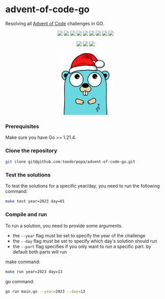 # advent-of-code-go

Resolving all [Advent of Code](https://adventofcode.com/) challenges in GO.

<div align="center">

![](https://img.shields.io/badge/2015-14_days-blue)
![](https://img.shields.io/badge/2016-0_days-red)
![](https://img.shields.io/badge/2017-0_days-red)
![](https://img.shields.io/badge/2018-0_days-red)
![](https://img.shields.io/badge/2019-0_days-red)
![](https://img.shields.io/badge/2020-0_days-red)
![](https://img.shields.io/badge/2021-0_days-red)
![](https://img.shields.io/badge/2022-0_days-red)
![](https://img.shields.io/badge/2023-14_days-blue)


![](https://img.shields.io/badge/stars%20⭐-56-yellow) 
![](https://img.shields.io/badge/days%20completed-28-green)
![](https://img.shields.io/github/last-commit/teodorpopa/advent-of-code-go/main)


<img src="./assets/gopher.png" width="170" />

</div>

### Prerequisites

Make sure you have Go >= 1.21.4.

### Clone the repository

```sh
git clone git@github.com:teodorpopa/advent-of-code-go.git
```

### Test the solutions

To test the solutions for a specific year/day, you need to run the following command:

```sh
make test year=2023 day=01
```


### Compile and run

To run a solution, you need to provide some arguments.
* the `--year` flag must be set to specify the year of the challenge
* the `--day` flag must be set to specify which day's solution should run
* the `--part` flag specifies if you only want to run a specific part. by default both parts will run

make command:

```sh
make run year=2023 day=13
```

go command:

```sh
go run main.go --year=2023 --day=13
```